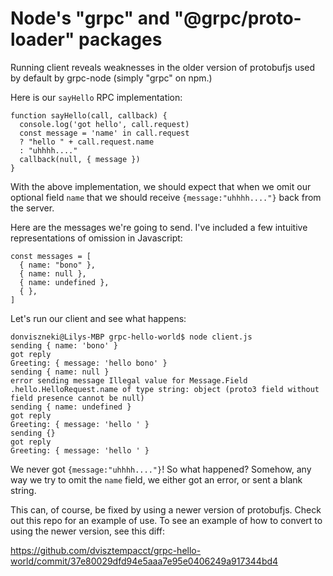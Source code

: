 # Node's "grpc" and "@grpc/proto-loader" packages

Running client reveals weaknesses in the older version of protobufjs used by default by grpc-node (simply "grpc" on npm.)

Here is our `sayHello` RPC implementation:

```
function sayHello(call, callback) {
  console.log('got hello', call.request)
  const message = 'name' in call.request
  ? "hello " + call.request.name
  : "uhhhh...."
  callback(null, { message })
}
```

With the above implementation, we should expect that when we omit our optional
field `name` that we should receive `{message:"uhhhh...."}` back from the
server.

Here are the messages we're going to send. I've included a few intuitive
representations of omission in Javascript:

```
const messages = [
  { name: "bono" },
  { name: null },
  { name: undefined },
  { },
]
```

Let's run our client and see what happens:

```
donviszneki@Lilys-MBP grpc-hello-world$ node client.js
sending { name: 'bono' }
got reply
Greeting: { message: 'hello bono' }
sending { name: null }
error sending message Illegal value for Message.Field .hello.HelloRequest.name of type string: object (proto3 field without field presence cannot be null)
sending { name: undefined }
got reply
Greeting: { message: 'hello ' }
sending {}
got reply
Greeting: { message: 'hello ' }
```

We never got `{message:"uhhhh...."}`! So what happened? Somehow, any way we try
to omit the `name` field, we either got an error, or sent a blank string.

This can, of course, be fixed by using a newer version of protobufjs. Check out
this repo for an example of use. To see an example of how to convert to using
the newer version, see this diff:

https://github.com/dvisztempacct/grpc-hello-world/commit/37e80029dfd94e5aaa7e95e0406249a917344bd4

